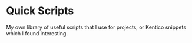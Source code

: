 # Quick Scripts
My own library of useful scripts that I use for projects, or Kentico snippets which I found interesting.
